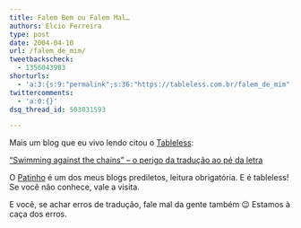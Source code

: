 ```yaml
---
title: Falem Bem ou Falem Mal…
authors: Elcio Ferreira
type: post
date: 2004-04-10
url: /falem_de_mim/
tweetbackscheck:
  - 1356043983
shorturls:
  - 'a:3:{s:9:"permalink";s:36:"https://tableless.com.br/falem_de_mim";s:7:"tinyurl";s:26:"https://tinyurl.com/3dwje2q";s:4:"isgd";s:19:"https://is.gd/EMQ5La";}'
twittercomments:
  - 'a:0:{}'
dsq_thread_id: 503031593

---
```

Mais um blog que eu vivo lendo citou o [Tableless][1]:
              
 [&#8220;Swimming against the chains&#8221; &#8211; o perigo da tradução ao pé da letra][2]
              
O [Patinho][3] é um dos meus blogs prediletos, leitura obrigatória. E é tableless! Se você não conhece, vale a visita.
              
E você, se achar erros de tradução, fale mal da gente também 😉 Estamos à caça dos erros.

 [1]: https://tableless.com.br
 [2]: https://www.ana.beskow.nom.br/index.php?p=318&c=1
 [3]: https://www.ana.beskow.nom.br/